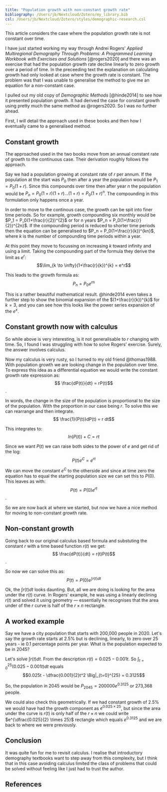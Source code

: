 ```yaml
---
title: "Population growth with non-constant growth rate"
bibliography: /Users/jb/Nextcloud/Zotero/my_library.bib
csl: /Users/jb/Nextcloud/Zotero/styles/demographic-research.csl
---
```

This article considers the case where the population growth rate is not constant over time.

I have just started working my way through Andrei Rogers' *Applied Multiregional Demography Through Problems: A Programmed Learning Workbook with Exercises and Solutions* [@rogers2020] and there was an exercise that had the population growth rate decline linearly to zero growth over a period of time. In the preceeding text the explanation on calculating growth had only looked at case where the growth rate is constant. The problem was that I was unable to generalise the method to give me an equation for a non-constant case.

I pulled out my old copy of *Demographic Methods* [@hinde2014] to see how it presented population growth. It had derived the case for constant growth using pretty much the same method as @rogers2020. So I was no further ahead.

First, I will detail the approach used in these books and then how I eventually came to a generalised method.

## Constant growth

The approached used in the two books move from an annual constant rate of growth to the continuous case.  Their derivation roughly follows the approach.

Say we had a population growing at constant rate of $r$ per annum. If the population at the start was $P_0$ then after a year the population would be $P_1 = P_0(1+r)$. Since this compounds over time then after year $n$ the population would be $P_n = P_0(1+r)(1+r)...(1+r) = P_0(1+r)^n$. The compounding in this formulation only happens once a year.

In order to move to the continous case, the growth can be spit into finer time periods. So for example, growth compounding six monthly would be $P_1 = P_0(1+\frac{r}{2})^{2}$ or for n years $P_n = P_0(1+\frac{r}{2})^{2n}$. If the compounding period is reduced to shorter time periods then the equation can be generalised to $P_n = P_0(1+\frac{r}{k})^{kn}$, where $k$ is the number of compounding time periods within a year.

At this point they move to focussing on increasing $k$ toward infinity and using a limit. Taking the compounding part of the formula they derive the limit as $e^r$:$$\lim_{k \to \infty}(1+\frac{r}{k})^{k} = e^r$$ 

This leads to the growth formula as: $$P_n = P_0e^{rn}$$

This is a rather beautiful mathematical result. @hinde2014 even takes a further step to show the binomial expansion of the $(1+\frac{r}{k})^{k}$ for $k=3$, and you can see how this looks like the power series expansion of the $e^x$.

## Constant growth now with calculus

So while above is very interesting, is it not generalisable to $r$ changing with time. So, I found I was struggling with how to solve Rogers' exercise. Surely, the answer involves calculus.

Now my calculus is very rusty, so I turned  to my old friend @thomas1988. With population growth we are looking change in the population over time. To express this idea as a differential equation we would write the constant growth rate expression as: $$ \frac{dP(t)}{dt} = rP(t)$$. 

In words, the change in the size of the population is proportional to the size of the population. With the proportion in our case being $r$. To solve this we can rearrange and then integrate. $$ \frac{1}{P(t)}dP(t) = r dt$$

This integrates to: $$ln(P(t)) + C = rt$$

Since we want $P(t)$ we can raise both sides to the power of $e$ and get rid of the log: $$P(t)e^C = e^{rt}$$

We can move the constant $e^C$ to the otherside and since at time zero the equation has to equal the starting population size we can set this to $P(0)$. This leaves as  with: $$P(t) = P(0)e^{rt}$$.

So we are now back at where we started, but now we have a nice method for moving to non-constant growth rate.

## Non-constant growth

Going back to our original calculus based formula and substuting the constant $r$ with a time based function $r(t)$ we get:
$$ \frac{dP(t)}{dt} = r(t)P(t)$$. 

So now we can solve this as:$$P(t) = P(0)e^{\int{r(t)dt}}$$

Ok, the $\int{r(t)dt}$ looks daunting. But, all we are doing is looking for the area under the $r(t)$ curve. In Rogers' example, he was using a linearly declining $r(t)$ and solved it using geometry — essentially he recognises that the area under of the $r$ curve is half of the $r \times n$ rectangle.

## A worked example

Say we have a city population that starts with 200,000 people in 2020. Let's say the growth rate starts at 2.5% but is declining, linearly, to zero over 25 years - ie 0.1 percentage points per year. What is the population expected to be in 2045?

Let's solve $\int{r(t)dt}$. From the description $r(t) = 0.025 - 0.001t$. So $\int_{t=0}^{25} (0.025 - 0.001t) dt$ equals $$0.025t - \dfrac{0.001}{2}t^2 \Big|_{t=0}^{25} = 0.3125$$

So, the population in 2045 would be $P_{2045} = 200000 e^{0.3125}$ or 273,368 people.

We could also check this geometrically. If we had constant growth of 2.5% we would have had the growth component as $e^{0.025 \times 25}$, but since the area under the curve is $r(t)$ is only half of the $r \times n$ we could write $e^{\dfrac{0.025}{2} \times 25}$ rectangle which equals $e^{0.3125}$ and we are back to where we were previously.

## Conclusion
It was quite fun for me to revisit calculus. I realise that introductory demography textbooks want to step away from this complexity, but I think that in  this case avoiding  calculus limited the class of problems that could be solved without feeling like I just  had to trust the author.

## References

